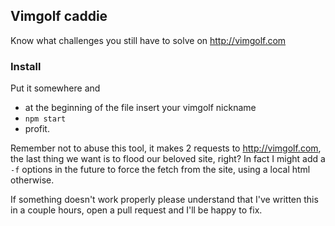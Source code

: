 ## Vimgolf caddie

Know what challenges you still have to solve on http://vimgolf.com

### Install

Put it somewhere and 

 * at the beginning of the file insert your vimgolf nickname
 * `npm start`
 * profit. 

Remember not to abuse this tool, it makes 2 requests to http://vimgolf.com, the last thing we want is to flood our beloved site, right?
In fact I might add a `-f` options in the future to force the fetch from the site, using a local html otherwise.

If something doesn't work properly please understand that I've written this in a couple hours, open a pull request and I'll be happy to fix.

